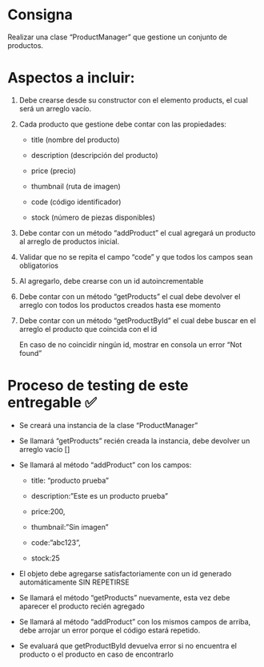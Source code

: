 ﻿# Consigna

Realizar una clase “ProductManager” que gestione un conjunto de productos.

# Aspectos a incluir:

1. Debe crearse desde su constructor con el elemento products, el cual será un arreglo vacío.

2. Cada producto que gestione debe contar con las propiedades:

    - title (nombre del producto)

    - description (descripción del producto)

    - price (precio)

    - thumbnail (ruta de imagen)

    - code (código identificador)

    - stock (número de piezas disponibles)

3. Debe contar con un método “addProduct” el cual agregará un producto al arreglo de productos inicial.

4. Validar que no se repita el campo “code” y que todos los campos sean obligatorios

5. Al agregarlo, debe crearse con un id autoincrementable

6. Debe contar con un método “getProducts” el cual debe devolver el arreglo con todos los productos creados hasta ese momento

7. Debe contar con un método “getProductById” el cual debe buscar en el arreglo el producto que coincida con el id

   En caso de no coincidir ningún id, mostrar en consola un error “Not found”

# Proceso de testing de este entregable ✅

- Se creará una instancia de la clase “ProductManager”

- Se llamará “getProducts” recién creada la instancia, debe devolver un arreglo vacío []

- Se llamará al método “addProduct” con los campos:

    - title: “producto prueba”

    - description:”Este es un producto prueba”

    - price:200,

    - thumbnail:”Sin imagen”

    - code:”abc123”,

    - stock:25

- El objeto debe agregarse satisfactoriamente con un id generado automáticamente SIN REPETIRSE

- Se llamará el método “getProducts” nuevamente, esta vez debe aparecer el producto recién agregado

- Se llamará al método “addProduct” con los mismos campos de arriba, debe arrojar un error porque el código estará repetido.

- Se evaluará que getProductById devuelva error si no encuentra el producto o el producto en caso de encontrarlo
